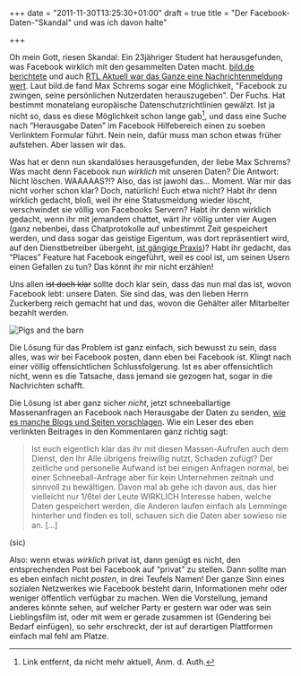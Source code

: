 +++
date = "2011-11-30T13:25:30+01:00"
draft = true
title = "Der Facebook-Daten-\"Skandal\" und was ich davon halte"

+++

Oh mein Gott, riesen Skandal: Ein 23jähriger Student hat herausgefunden, was Facebook wirklich mit den gesammelten Daten macht. [bild.de berichtete](http://www.bild.de/digital/internet/facebook/student-deckt-auf-was-wirklich-mit-den-daten-passiert-20203562.bild.html) und auch [RTL Aktuell war das Ganze eine Nachrichtenmeldung wert](http://www.rtl.de/cms/news/rtl-aktuell/wie-holt-man-sich-seine-facebook-daten-1a93d-51ca-76-881716.html). Laut bild.de fand Max Schrems sogar eine Möglichkeit, "Facebook zu zwingen, seine persönlichen Nutzerdaten herauszugeben". Der Fuchs. Hat bestimmt monatelang europäische Datenschutzrichtlinien gewälzt. Ist ja nicht so, dass es diese Möglichkeit schon lange gab[^linkentfernt], und dass eine Suche nach “Herausgabe Daten” im Facebook Hilfebereich einen zu soeben Verlinktem Formular führt. Nein nein, dafür muss man schon etwas früher aufstehen. Aber lassen wir das.

<!--more-->

Was hat er denn nun skandalöses herausgefunden, der liebe Max Schrems? Was macht denn Facebook nun *wirklich* mit unseren Daten? Die Antwort: Nicht löschen. WAAAAAS?!? Also, das ist jawohl das… Moment. War mir das nicht vorher schon klar? Doch, natürlich! Euch etwa nicht? Habt ihr denn wirklich gedacht, bloß, weil ihr eine Statusmeldung wieder löscht, verschwindet sie völlig von Facebooks Servern? Habt ihr denn wirklich gedacht, wenn ihr mit jemandem chattet, wärt ihr völlig unter vier Augen (ganz nebenbei, dass Chatprotokolle auf unbestimmt Zeit gespeichert werden, und dass sogar das geistige Eigentum, was dort repräsentiert wird, auf den Dienstbetreiber übergeht, [ist gängige Praxis](http://www.mynethome.de/2005/03/20/nutzer-haben-keine-rechte/?postid=176))? Habt ihr gedacht, das “Places” Feature hat Facebook eingeführt, weil es cool ist, um seinen Usern einen Gefallen zu tun? Das könnt ihr mir nicht erzählen!

Uns allen ~~ist doch klar~~ sollte doch klar sein, dass das nun mal das ist, wovon Facebook lebt: unsere Daten. Sie sind das, was den lieben Herrn Zuckerberg reich gemacht hat und das, wovon die Gehälter aller Mitarbeiter bezahlt werden.

![Pigs and the barn](/images/pigsandthebarn.jpg)

Die Lösung für das Problem ist ganz einfach, sich bewusst zu sein, dass alles, was wir bei Facebook posten, dann eben bei Facebook ist. Klingt nach einer völlig offensichtlichen Schlussfolgerung. Ist es aber offensichtlich nicht, wenn es die Tatsache, dass jemand sie gezogen hat, sogar in die Nachrichten schafft.

Die Lösung ist aber ganz sicher *nicht*, jetzt schneeballartige Massenanfragen an Facebook nach Herausgabe der Daten zu senden, [wie es manche Blogs und Seiten vorschlagen](http://www.mimikama.at/facebook-tipps-und-tricks/verlange-deine-daten-von-facebook/). Wie ein Leser des eben verlinkten Beitrages in den Kommentaren ganz richtig sagt:

>Ist euch eigentlich klar das ihr mit diesen Massen-Aufrufen auch dem Dienst, den Ihr Alle übrigens freiwillig nutzt, Schaden zufügt? Der zeitliche und personelle Aufwand ist bei einigen Anfragen normal, bei einer Schneeball-Anfrage aber für kein Unternehmen zeitnah und sinnvoll zu bewältigen. Davon mal ab gehe ich davon aus, das hier vielleicht nur 1/6tel der Leute WIRKLICH Interesse haben, welche Daten gespeichert werden, die Anderen laufen einfach als Lemminge hinterher und finden es toll, schauen sich die Daten aber sowieso nie an. […]

(sic)

Also: wenn etwas *wirklich* privat ist, dann genügt es nicht, den entsprechenden Post bei Facebook auf “privat” zu stellen. Dann sollte man es eben einfach nicht *posten*, in drei Teufels Namen! Der ganze Sinn eines sozialen Netzwerkes wie Facebook besteht darin, Informationen mehr oder weniger öffentlich verfügbar zu machen. Wen die Vorstellung, jemand anderes könnte sehen, auf welcher Party er gestern war oder was sein Lieblingsfilm ist, oder mit wem er gerade zusammen ist (Gendering bei Bedarf einfügen), so sehr erschreckt, der ist auf derartigen Plattformen einfach mal fehl am Platze.

[^linkentfernt]: Link entfernt, da nicht mehr aktuell, Anm. d. Auth.
